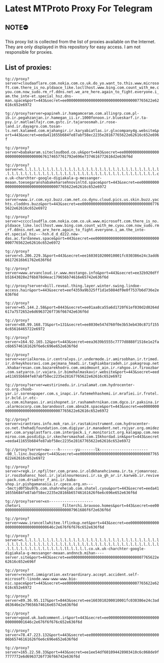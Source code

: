 # Latest MTProto Proxy For Telegram

## NOTE⛔

This proxy list is collected from the list of proxies available on the Internet. They are only displayed in this repository for easy access. I am not responsible for proxies.

## List of proxies:

`tg://proxy?server=cloudaaflare.com.nokia.com.co.uk.do_yo.want_to.this.www.microsoft.com.there_is_no.pldaace_like.locllhost.www.bing.com.count_with_me.cyou.com.now_sudo.rm_rf.ddns.net.we_are_here.again_to_fight.everyone.i_am.the_inte-et.special_hsz.dns-man.space&port=443&secret=ee000000000000000000000000000000007765622e62616c652e6972`

`tg://proxy?server=papineh.ir.hamgamceram.com.allingrp.com.pl-ib.ir.pegahzanjan.ir.hamegan_ii.ir.1000fonoon.ir.blueskarf.ir.ta-psy.ir.matlaelfajr.com.gstc.ir.tajaroosmah.ir.rose-land.ir.dayagro.com.tosan-ls.net.kalamed.com.mjahangir.ir.karyabiatlas.ir.glxcompany4g.website&port=443&secret=eeda411655b684fe87abf58ec2235e28167765622e62616c652e696f`

`tg://proxy?server=babakaram.sitecloudbod.co.uk&port=443&secret=ee00000000000000000000000000000000676174657761792e696e7374616772616d2e636f6d`

`tg://proxy?server=n.l.l.l.l.l.l.l.l.l.l.l.l.l.l.l.l.l.l.l.l.l.l.l.l.l.l.l.l.l.l.l.l.l.l.l.l.l.l.l.l.l.l.l.l.l.l.l.l.l.l.l.l.l.l.l.l.l.l.l.l.l.l.l.l.l.co.uk-charchter-google-digiakala-g-messanger-meaan.toesegaranshabakeharsehnovinltd.space&port=443&secret=ee000000000000000000000000000000007765622e62616c652e6972`

`tg://proxy?server=www.ir.com.xyz.buzz.cam.net.co.dynu.cloud.pics.us.skin.buzz.yachts.cloddns.buzz&port=443&secret=ee000000000000000000000000000000007765622e62616c652e6972`

`tg://proxy?server=cccccloudfla.com.nokia.com.co.uk.www.microsoft.com.there_is_no.pldaace_like.locllhost.www.bing.com.count_with_me.cyou.com.now_sudo.rm_rf.ddnss.net.we_are_here.again_to_fight.everyone.i_am.the_inte-et.special_hsz---hsh.d_d_d222.new-das.ac.fardanews.space&port=443&secret=ee000000000000000000000000000000007765622e62616c652e6972`

`tg://proxy?server=5.206.229.3&port=443&secret=ee1603010200010001fc030386e24c3add666172616b61762e636f6d`

`tg://proxy?server=www.arvancloud.ir.www.mostango.info&port=443&secret=ee32b920dffb51643028e2f6b878d4eac179656b74616e65742e636f6d`

`tg://proxy?server=bill.reveal.thing.layer.winter.swing.lindoe-access.hair&port=443&secret=eef4359a9b325ff1d1e5084df0e0f7537b6d736e2e636f6d`

`tg://proxy?server=45.144.2.58&port=8443&secret=ee01aa8ca55a6d1720f61ef030d2d0264d617a7572652e6d6963726f736f66742e636f6d`

`tg://proxy?server=88.99.168.73&port=131&secret=ee8030e547d760f0e3b53eb430c871f1556c65616465722e6972`

`tg://proxy?server=164.92.165.12&port=443&secret=eea3639b5555c7777d8888f1516e1e2fac6b65746161626f6e6c696e652e636f6d`

`tg://proxy?server=serialkorea.ir.centralvps.ir.undermode.ir.amirsobhan.ir.trimed.ir.drkeykhosravi.com.pejmana_hmadi.ir.taghiakbarzadeh.ir.pakagroup.net.khabarresan.com.bazarekhodro.com.omidmount_ain.ir.rahgoo.ir.firoozbar.com.satyarco.ir.vajara.ir.bimehalmaskavir.website&port=443&secret=eeda411655b684fe87abf58ec2235e28167765622e62616c652e6972`

`tg://proxy?server=westirinedu.ir.irsalamat.com.hydrocenter-co.org.choob-yar.ir.sorenapaper.com.s_inapc.ir.fatemehhashemi.ir.mrafiei.ir.frotel.ir.bcld.ir.otc-co.com.mihanpas.ir.anishopnet.ir.rashamehrnikan.com.dgco.ir.paksina.ir.alarmcocorp.com.barandoost.com.abna24.space&port=443&secret=ee000000000000000000000000000000007765622e62616c652e6972`

`tg://proxy?server=irantrans.info.mok_ran.ir.rastakinstrument.com.hydrocenter-co.net.thehadifoundation.com.digiyar.ir.manadent.net.rojyar.org.omidezaer.com.aryaplastfars.com.interpack.i_r.monitorict.org.kalagap.com.neoniroo.com.posdidip.ir.skechersmashad.com.15khordad.ink&port=443&secret=eeda411655b684fe87abf58ec2235e28167765622e62616c652e6972`

`tg://proxy?server=aw----h-------yu-------lk-----------------------00_l.linc.buzz&port=443&secret=ee000000000000000000000000000000007765622e62616c652e6972`

`tg://proxy?server=regk.ir.npfilter.com.prano.ir.oldkhanehcinema.ir.ta_rjomanrooz.ir.roozbahansc_hool.ir.jalalnourmosavi.ir.sa_gh_ar.ir.karweb.ir.revive-pack.com.drsadrer_f_ani.ir.baba-shop.ir.pishgamanasia.ir.cpeco.org.xn----5mctjd0f5bu97b.com.shahrehejab.com.shatel.cyou&port=443&secret=eeda411655b684fe87abf58ec2235e28166b65746161626f6e6c696e652e636f6d`

`tg://proxy?server=xn--------------------chetori___________________filterchi.bravooo.homes&port=443&secret=ee000000000000000000000000000000007961686f6f2e636f6d`

`tg://proxy?server=www.irancellwhitee.lflinkup.net&port=443&secret=ee00000000000000000000000000000000646c2e676f6f676c652e636f6d`

`tg://proxy?server=n.l.l.l.l.l.l.l.l.l.l.l.l.l.l.l.l.l.l.l.l.l.l.l.l.l.l.l.l.l.l.l.l.l.l.l.l.l.l.l.l.l.l.l.l.l.l.l.l.l.l.l.l.l.l.l.l.l.l.l.l.l.l.l.l.l.l.l.l.l.l.l.l.l.l.l.l.l.l.l.ll.l.l.l.l.co.uk.uk-charchter-google-digiakala-g-messanger-meaan.andnncb.mihan----server.site&port=443&secret=ee000000000000000000000000000000007765622e62616c652e696f`

`tg://proxy?server=recent.immigration.extraordinary.accept.accident.self-microsoft-linode.www-www-www.bio-nic.space&port=443&secret=ee000000000000000000000000000000007765622e62616c652e6972`

`tg://proxy?server=89.36.95.117&port=8443&secret=ee1603010200010001fc030386e24c3add63646e2e79656b74616e65742e636f6d`

`tg://proxy?server=good.uk.badcomment.ir&port=443&secret=ee00000000000000000000000000000001646c2e676f6f676c652e636f6d`

`tg://proxy?server=78.47.223.132&port=443&secret=ee000000000000000000000000000000006b65746161626f6e6c696e652e636f6d`

`tg://proxy?server=165.22.58.33&port=443&secret=ee1ee54df601094428903410c6c068de9f7777772e6d6963726f736f66742e636f6d`


